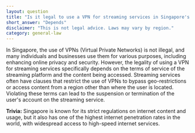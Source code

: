 ```yaml
---
layout: question
title: "Is it legal to use a VPN for streaming services in Singapore's Marina Bay area?"
short_answer: "Depends"
disclaimer: "This is not legal advice. Laws may vary by region."
category: general-law
---
```

In Singapore, the use of VPNs (Virtual Private Networks) is not illegal, and many individuals and businesses use them for various purposes, including enhancing online privacy and security. However, the legality of using a VPN for streaming services specifically depends on the terms of service of the streaming platform and the content being accessed. Streaming services often have clauses that restrict the use of VPNs to bypass geo-restrictions or access content from a region other than where the user is located. Violating these terms can lead to the suspension or termination of the user's account on the streaming service.

**Trivia:** Singapore is known for its strict regulations on internet content and usage, but it also has one of the highest internet penetration rates in the world, with widespread access to high-speed internet services.
